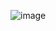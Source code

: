 ![image](https://github.com/TuannyThomazelli/TuannyThomazelli/assets/159180638/30fb4d5e-4a5d-43b8-abc0-787539a492a8)

